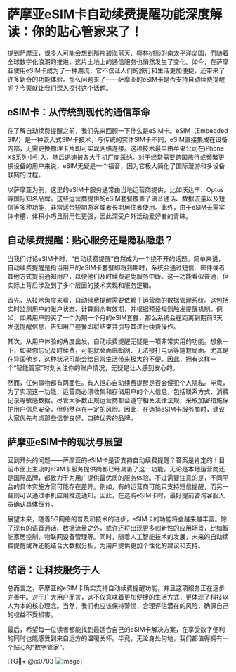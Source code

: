 # 萨摩亚eSIM卡自动续费提醒功能深度解读：你的贴心管家来了！

提到萨摩亚，很多人可能会想到那片碧海蓝天、椰林树影的南太平洋岛国，而随着全球数字化浪潮的推进，这片土地上的通信服务也悄然发生了变化。如今，在萨摩亚使用eSIM卡成为了一种潮流，它不仅让人们的旅行和生活更加便捷，还带来了许多新奇的功能体验。那么问题来了——萨摩亚的eSIM卡是否支持自动续费提醒呢？今天就让我们深入探讨这个话题。

## eSIM卡：从传统到现代的通信革命

在了解自动续费提醒之前，我们先来回顾一下什么是eSIM卡。eSIM（Embedded SIM）是一种嵌入式SIM卡技术，与传统的实体SIM卡不同，eSIM直接集成在设备内部，无需更换物理卡片即可实现网络连接。这项技术最早由苹果公司在iPhone XS系列中引入，随后迅速被各大手机厂商采纳。对于经常需要跨国旅行或频繁更换设备的用户来说，eSIM无疑是一个福音，因为它极大简化了国际漫游和多设备联网的过程。

以萨摩亚为例，这里的eSIM卡服务通常由当地运营商提供，比如沃达丰、Optus等国际知名品牌。这些运营商提供的eSIM套餐覆盖了语音通话、数据流量以及短信等多种功能，非常适合短期游客或者长期居住者使用。此外，由于eSIM无需实体卡槽，体积小巧且耐用性更强，因此深受户外活动爱好者的青睐。

## 自动续费提醒：贴心服务还是隐私隐患？

当我们讨论eSIM卡时，“自动续费提醒”自然成为一个绕不开的话题。简单来说，自动续费提醒是指当用户的eSIM卡套餐即将到期时，系统会通过短信、邮件或者其他方式提前通知用户，以便他们及时续费避免服务中断。这一功能看似普通，但实际上背后涉及到了多个层面的技术实现和服务逻辑。

首先，从技术角度来看，自动续费提醒需要依赖于运营商的数据管理系统。这包括实时监测用户的账户状态、计算剩余有效期，并根据预设规则触发提醒机制。例如，如果用户购买了一个为期一个月的eSIM套餐，那么系统会在距离到期前3天发送提醒信息，告知用户套餐即将结束并引导其进行续费操作。

其次，从用户体验的角度出发，自动续费提醒无疑是一项非常实用的功能。想象一下，如果你忘记及时续费，可能就会面临断网、无法接打电话等尴尬局面。尤其是在异国他乡，这种状况可能会给日常生活带来极大的不便。因此，拥有这样一个“智能管家”时刻关注你的账户情况，无疑是让人感到安心的。

然而，任何事物都有两面性。有人担心自动续费提醒是否会侵犯个人隐私。毕竟，为了实现这一功能，运营商必须收集和存储用户的个人信息，包括联系方式、消费记录等敏感数据。尽管大多数正规运营商都会遵守相关法律法规，采取加密措施保护用户信息安全，但仍然存在一定的风险。因此，在选择eSIM卡服务商时，建议大家优先考虑那些信誉良好、口碑优秀的品牌。

## 萨摩亚eSIM卡的现状与展望

回到开头的问题——萨摩亚的eSIM卡是否支持自动续费提醒？答案是肯定的！目前市面上主流的eSIM卡服务提供商都已经具备了这一功能。无论是本地运营商还是国际品牌，都致力于为用户提供最优质的服务体验。不过需要注意的是，不同平台的具体实施方案可能存在差异。例如，有的运营商可能只支持短信提醒，而另一些则可以通过手机应用推送通知。因此，在选购eSIM卡时，最好提前咨询客服人员确认具体细节。

展望未来，随着5G网络的普及和技术的进步，eSIM卡的功能将会越来越丰富。除了现有的语音通话、数据流量之外，或许还将出现更多创新性的应用场景，比如智能家居控制、物联网设备管理等。同时，随着人工智能技术的发展，未来的自动续费提醒或许还能结合大数据分析，为用户提供更加个性化的建议和支持。

## 结语：让科技服务于人

总而言之，萨摩亚的eSIM卡确实支持自动续费提醒功能，并且这项服务正在逐步完善中。对于广大用户而言，这不仅意味着更加便捷的生活方式，更体现了科技以人为本的核心理念。当然，我们也应该保持警惕，合理评估潜在的风险，确保自己的权益不受损害。

最后，希望每一位读者都能找到最适合自己的eSIM卡解决方案，在享受数字便利的同时也能感受到来自远方的温暖关怀。毕竟，无论身处何地，我们都值得拥有一个贴心的“数字管家”。

[TG💪+ @jx0703 ![Image](https://github.com/user-attachments/assets/dbca1d08-cadb-493c-b0ec-ad6f7a83f270)]